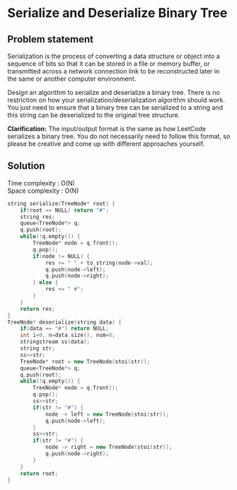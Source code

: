 # Serialize and Deserialize Binary Tree

## Problem statement

Serialization is the process of converting a data structure or object into a sequence of bits so that it can be stored in a file or memory buffer, or transmitted across a network connection link to be reconstructed later in the same or another computer environment.

Design an algorithm to serialize and deserialize a binary tree. There is no restriction on how your serialization/deserialization algorithm should work. You just need to ensure that a binary tree can be serialized to a string and this string can be deserialized to the original tree structure.

**Clarification:** The input/output format is the same as how LeetCode serializes a binary tree. You do not necessarily need to follow this format, so please be creative and come up with different approaches yourself.

## Solution

Time complexity : O(N)  
Space complexity : O(N)

```cpp
string serialize(TreeNode* root) {
    if(root == NULL) return "#";
    string res;
    queue<TreeNode*> q;
    q.push(root);
    while(!q.empty()) {
        TreeNode* node = q.front();
        q.pop();
        if(node != NULL) {
            res += " " + to_string(node->val);
            q.push(node->left);
            q.push(node->right);
        } else {
            res += " #";
        }
    }
    return res;
}
TreeNode* deserialize(string data) {
    if(data == "#") return NULL;
    int i=0, n=data.size(), num=0;
    stringstream ss(data);
    string str;
    ss>>str;
    TreeNode* root = new TreeNode(stoi(str));
    queue<TreeNode*> q;
    q.push(root);
    while(!q.empty()) {
        TreeNode* node = q.front();
        q.pop();
        ss>>str;
        if(str != "#") {
            node -> left = new TreeNode(stoi(str));
            q.push(node->left);
        }
        ss>>str;
        if(str != "#") {
            node -> right = new TreeNode(stoi(str));
            q.push(node->right);
        }
    }
    return root;
}
```
